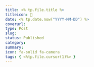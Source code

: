 ```yaml
---
title: <% tp.file.title %>
titleicon: 📎
date: <% tp.date.now("YYYY-MM-DD") %>
coverurl: 
type: Post
slug: 
status: Published
category:
summary:
icon: fa-solid fa-camera
tags: { <%tp.file.cursor(1)%> }
---
```

